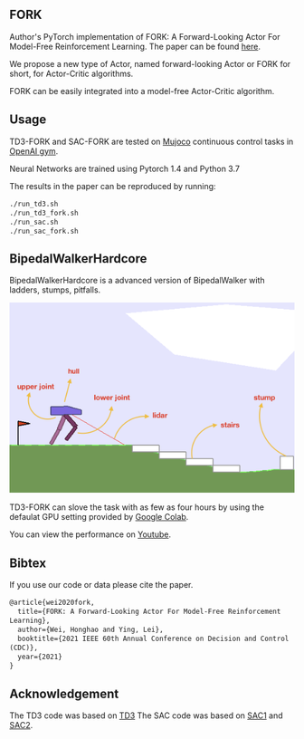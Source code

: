 ## FORK

Author's PyTorch implementation of FORK: A Forward-Looking Actor For Model-Free Reinforcement Learning. The paper can be found [here](https://arxiv.org/pdf/2010.01652.pdf).

We propose a new type of Actor, named forward-looking Actor or FORK for short, for Actor-Critic algorithms. 

FORK can be easily integrated into a model-free Actor-Critic algorithm.



## Usage

TD3-FORK and SAC-FORK are tested on [Mujoco](http://www.mujoco.org/) continuous control tasks in [OpenAI gym](https://gym.openai.com/). 

Neural Networks are trained using Pytorch 1.4 and Python 3.7

The results in the paper can be reproduced by running:



```
./run_td3.sh
./run_td3_fork.sh
./run_sac.sh
./run_sac_fork.sh
```



## BipedalWalkerHardcore

BipedalWalkerHardcore is a advanced version of BipedalWalker with ladders, stumps, pitfalls.

![](https://github.com/honghaow/FORK/blob/master/BipedalWalkerHardcore/bipedalwalker-hardcore1.png)

TD3-FORK can slove the task with as few as four hours by using the defaulat GPU setting provided by [Google Colab](https://colab.research.google.com/notebooks/intro.ipynb). 

You can view the performance on [Youtube](https://www.youtube.com/watch?v=pzzP8fA5Ipg).



## Bibtex

If you use our code or data please cite the paper.



```
@article{wei2020fork,
  title={FORK: A Forward-Looking Actor For Model-Free Reinforcement Learning},
  author={Wei, Honghao and Ying, Lei},
  booktitle={2021 IEEE 60th Annual Conference on Decision and Control (CDC)},
  year={2021}
}
```



## Acknowledgement

The TD3 code was based on [TD3](https://github.com/sfujim/TD3)
The SAC code was based on [SAC1](https://github.com/denisyarats/pytorch_sac) and [SAC2](https://github.com/vitchyr/rlkit).
